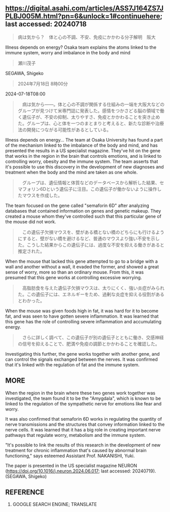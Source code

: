 ## https://digital.asahi.com/articles/ASS7J164ZS7JPLBJ005M.html?pn=6&unlock=1#continuehere; last accessed: 20240718

> 病は気から？　体と心の不調、不安、免疫にかかわる分子解明　阪大

Illness depends on energy? Osaka team explains the atoms linked to the immune system, worry and imbalance in the body and mind 

> 瀬川茂子

SEGAWA, Shigeko

> 2024年7月18日 8時00分

2024-07-18T08:00

>　病は気から――。体と心の不調が関係する仕組みの一端を大阪大などのグループが見つけて米専門誌に発表した。感情をつかさどる脳の領域で働く遺伝子が、不安の抑制、太りやすさ、免疫とかかわることを突き止めた。グループは、心と体を一つのまとまりと考えると、新たな診断や治療法の開発につながる可能性があるとしている。

Illness depends on energy... The team at Osaka University has found a part of the mechanism linked to the imbalance of the body and mind, and has presented the results in a US specialist magazine. They've hit on the gene that works in the region in the brain that controls emotions, and is linked to controlling worry, obesity and the immune system. The team asserts that it's possible to use this discovery in the development of new diagnoses and treatment when the body and the mind are taken as one whole.

>　グループは、遺伝情報と体質などのデータベースから解析した結果、セマフォリン6Dという遺伝子に注目。この遺伝子が働かないように操作したマウスを作成した。

The team focused on the gene called "semaforin 6D" after analyzing databases that contained information on genes and genetic makeup. They created a mouse whom they've controlled such that this particular gene of the mouse did not work.   

>　この遺伝子欠損マウスを、壁がある橋とない橋のどちらにも行けるようにすると、壁がない橋を避けるなど、普通のマウスより強い不安を示した。こうした結果からこの遺伝子には、過度な不安を抑える働きがあると推定された。

When the mouse that lacked this gene attempted to go to a bridge with a wall and another without a wall, it evaded the former, and showed a great sense of worry, more so than an ordinary mouse. From this, it was presumed that this gene works at controlling excessive worrying.

>　高脂肪食を与えた遺伝子欠損マウスは、太りにくく、強い炎症がみられた。この遺伝子には、エネルギーをため、過剰な炎症を抑える役割があるとわかった。

When the mouse was given foods high in fat, it was hard for it to become fat, and was seen to have gotten severe inflammation. It was learned that this gene has the role of controlling severe inflammation and accumulating energy. 

>　さらに詳しく調べて、この遺伝子が別の遺伝子とともに働き、交感神経の信号を抑えることで、肥満や免疫の調節とかかわることを確認した。

Investigating this further, the gene works together with another gene, and can control the signals exchanged between the nerves. It was confirmed that it's linked with the regulation of fat and the immune system.

## MORE


When the region in the brain where these two genes work together was investigated, the team found it to be the "Amygdala", which is known to be linked to the regulation of the sympathetic nerve for emotions like fear and worry. 


It was also confirmed that semaforin 6D works in regulating the quantity of nerve transmissions and the structures that convey information linked to the nerve cells. It was learned that it has a big role in creating important nerve pathways that regulate worry, metabolism and the immune system.


"It's possible to link the results of this research in the development of new treatment for chronic inflammation that's caused by abnormal brain functioning," says esteemed Assistant Prof. NAKANISHI, Yuki.


The paper is presented in the US specialist magazine NEURON (https://doi.org/10.1016/j.neuron.2024.06.017; last accessed: 20240719). (SEGAWA, Shigeko)

## REFERENCE

1) GOOGLE SEARCH ENGINE; TRANSLATE